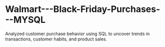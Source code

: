 # Walmart---Black-Friday-Purchases---MYSQL
Analyzed customer purchase behavior using SQL to uncover trends in transactions, customer habits, and product sales.
